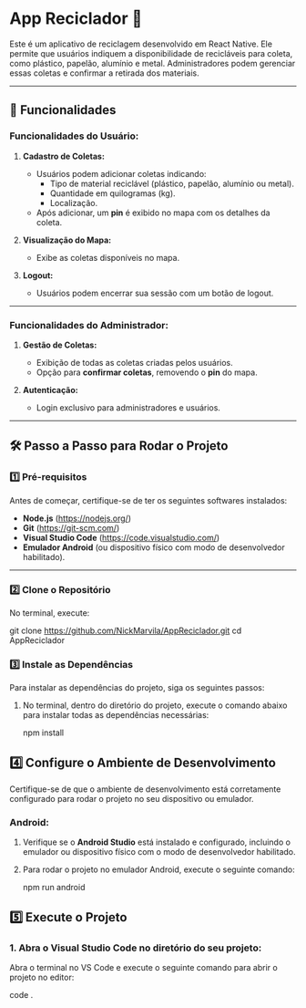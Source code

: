 # App Reciclador 🌱

Este é um aplicativo de reciclagem desenvolvido em React Native. Ele permite que usuários indiquem a disponibilidade de recicláveis para coleta, como plástico, papelão, alumínio e metal. Administradores podem gerenciar essas coletas e confirmar a retirada dos materiais.

---

## 🚀 Funcionalidades

### Funcionalidades do Usuário:
1. **Cadastro de Coletas:**
   - Usuários podem adicionar coletas indicando:
     - Tipo de material reciclável (plástico, papelão, alumínio ou metal).
     - Quantidade em quilogramas (kg).
     - Localização.
   - Após adicionar, um **pin** é exibido no mapa com os detalhes da coleta.

2. **Visualização do Mapa:**
   - Exibe as coletas disponíveis no mapa.

3. **Logout:**
   - Usuários podem encerrar sua sessão com um botão de logout.

---

### Funcionalidades do Administrador:
1. **Gestão de Coletas:**
   - Exibição de todas as coletas criadas pelos usuários.
   - Opção para **confirmar coletas**, removendo o **pin** do mapa.

2. **Autenticação:**
   - Login exclusivo para administradores e usuários.

---

## 🛠️ Passo a Passo para Rodar o Projeto

### 1️⃣ Pré-requisitos
Antes de começar, certifique-se de ter os seguintes softwares instalados:
- **Node.js** (https://nodejs.org/)
- **Git** (https://git-scm.com/)
- **Visual Studio Code** (https://code.visualstudio.com/)
- **Emulador Android** (ou dispositivo físico com modo de desenvolvedor habilitado).

---

### 2️⃣ Clone o Repositório
No terminal, execute:

git clone https://github.com/NickMarvila/AppReciclador.git
cd AppReciclador

### 3️⃣ Instale as Dependências

Para instalar as dependências do projeto, siga os seguintes passos:

1. No terminal, dentro do diretório do projeto, execute o comando abaixo para instalar todas as dependências necessárias:

   npm install

## 4️⃣ Configure o Ambiente de Desenvolvimento

Certifique-se de que o ambiente de desenvolvimento está corretamente configurado para rodar o projeto no seu dispositivo ou emulador.

### **Android:**

1. Verifique se o **Android Studio** está instalado e configurado, incluindo o emulador ou dispositivo físico com o modo de desenvolvedor habilitado.

2. Para rodar o projeto no emulador Android, execute o seguinte comando:

   npm run android

## 5️⃣ Execute o Projeto

### 1. **Abra o Visual Studio Code no diretório do seu projeto**:

   Abra o terminal no VS Code e execute o seguinte comando para abrir o projeto no editor:

   code .

